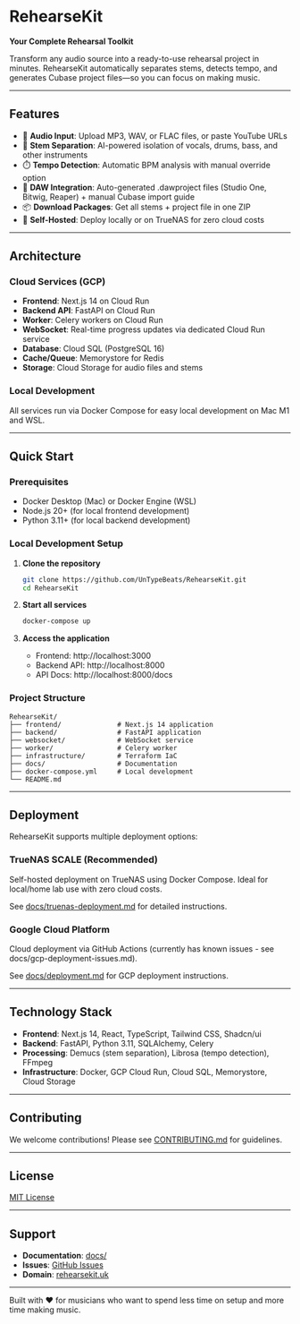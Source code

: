 # RehearseKit

**Your Complete Rehearsal Toolkit**

Transform any audio source into a ready-to-use rehearsal project in minutes. RehearseKit automatically separates stems, detects tempo, and generates Cubase project files—so you can focus on making music.

---

## Features

- 🎵 **Audio Input**: Upload MP3, WAV, or FLAC files, or paste YouTube URLs
- 🎼 **Stem Separation**: AI-powered isolation of vocals, drums, bass, and other instruments
- ⏱️ **Tempo Detection**: Automatic BPM analysis with manual override option
- 🎹 **DAW Integration**: Auto-generated .dawproject files (Studio One, Bitwig, Reaper) + manual Cubase import guide
- 📦 **Download Packages**: Get all stems + project file in one ZIP
- 🚀 **Self-Hosted**: Deploy locally or on TrueNAS for zero cloud costs

---

## Architecture

### Cloud Services (GCP)
- **Frontend**: Next.js 14 on Cloud Run
- **Backend API**: FastAPI on Cloud Run
- **Worker**: Celery workers on Cloud Run
- **WebSocket**: Real-time progress updates via dedicated Cloud Run service
- **Database**: Cloud SQL (PostgreSQL 16)
- **Cache/Queue**: Memorystore for Redis
- **Storage**: Cloud Storage for audio files and stems

### Local Development
All services run via Docker Compose for easy local development on Mac M1 and WSL.

---

## Quick Start

### Prerequisites
- Docker Desktop (Mac) or Docker Engine (WSL)
- Node.js 20+ (for local frontend development)
- Python 3.11+ (for local backend development)

### Local Development Setup

1. **Clone the repository**
   ```bash
   git clone https://github.com/UnTypeBeats/RehearseKit.git
   cd RehearseKit
   ```

2. **Start all services**
   ```bash
   docker-compose up
   ```

3. **Access the application**
   - Frontend: http://localhost:3000
   - Backend API: http://localhost:8000
   - API Docs: http://localhost:8000/docs

### Project Structure

```
RehearseKit/
├── frontend/              # Next.js 14 application
├── backend/               # FastAPI application
├── websocket/             # WebSocket service
├── worker/                # Celery worker
├── infrastructure/        # Terraform IaC
├── docs/                  # Documentation
├── docker-compose.yml     # Local development
└── README.md
```

---

## Deployment

RehearseKit supports multiple deployment options:

### TrueNAS SCALE (Recommended)
Self-hosted deployment on TrueNAS using Docker Compose. Ideal for local/home lab use with zero cloud costs.

See [docs/truenas-deployment.md](docs/truenas-deployment.md) for detailed instructions.

### Google Cloud Platform
Cloud deployment via GitHub Actions (currently has known issues - see docs/gcp-deployment-issues.md).

See [docs/deployment.md](docs/deployment.md) for GCP deployment instructions.

---

## Technology Stack

- **Frontend**: Next.js 14, React, TypeScript, Tailwind CSS, Shadcn/ui
- **Backend**: FastAPI, Python 3.11, SQLAlchemy, Celery
- **Processing**: Demucs (stem separation), Librosa (tempo detection), FFmpeg
- **Infrastructure**: Docker, GCP Cloud Run, Cloud SQL, Memorystore, Cloud Storage

---

## Contributing

We welcome contributions! Please see [CONTRIBUTING.md](CONTRIBUTING.md) for guidelines.

---

## License

[MIT License](LICENSE)

---

## Support

- **Documentation**: [docs/](docs/)
- **Issues**: [GitHub Issues](https://github.com/UnTypeBeats/RehearseKit/issues)
- **Domain**: [rehearsekit.uk](https://rehearsekit.uk)

---

Built with ❤️ for musicians who want to spend less time on setup and more time making music.

